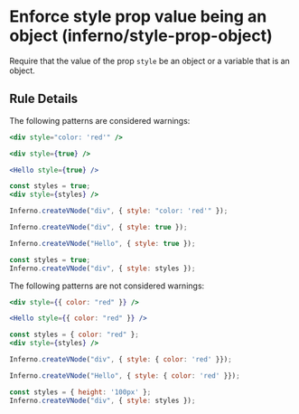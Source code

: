 # Enforce style prop value being an object (inferno/style-prop-object)

Require that the value of the prop `style` be an object or a variable that is
an object.

## Rule Details

The following patterns are considered warnings:

```jsx
<div style="color: 'red'" />

<div style={true} />

<Hello style={true} />

const styles = true;
<div style={styles} />
```

```js
Inferno.createVNode("div", { style: "color: 'red'" });

Inferno.createVNode("div", { style: true });

Inferno.createVNode("Hello", { style: true });

const styles = true;
Inferno.createVNode("div", { style: styles });
```


The following patterns are not considered warnings:

```jsx
<div style={{ color: "red" }} />

<Hello style={{ color: "red" }} />

const styles = { color: "red" };
<div style={styles} />
```

```js
Inferno.createVNode("div", { style: { color: 'red' }});

Inferno.createVNode("Hello", { style: { color: 'red' }});

const styles = { height: '100px' };
Inferno.createVNode("div", { style: styles });
```
